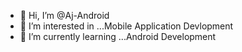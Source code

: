- 👋 Hi, I’m @Aj-Android
- 👀 I’m interested in ...Mobile Application Devlopment
- 🌱 I’m currently learning ...Android Development
<!---
Aj-Android/Aj-Android is a ✨ special ✨ repository because its `README.md` (this file) appears on your GitHub profile.
You can click the Preview link to take a look at your changes.
--->
